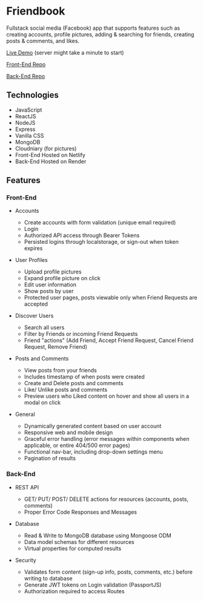 # Friendbook

Fullstack social media (Facebook) app that supports features such as creating accounts, profile pictures, adding & searching for friends, creating posts & comments, and likes.

[Live Demo](https://thefriendbook.netlify.app) (server might take a minute to start)

[Front-End Repo](https://github.com/saidwrick/friendbook)

[Back-End Repo](https://github.com/saidwrick/friendbook-back-end)

## Technologies
- JavaScript
- ReactJS
- NodeJS
- Express
- Vanilla CSS
- MongoDB
- Cloudniary (for pictures)
- Front-End Hosted on Netlify
- Back-End Hosted on Render

## Features
### Front-End

- Accounts
  - Create accounts with form validation (unique email required)
  - Login 
  - Authorized API access through Bearer Tokens
  - Persisted logins through localstorage, or sign-out when token expires

- User Profiles
  - Upload profile pictures
  - Expand profile picture on click
  - Edit user information
  - Show posts by user
  - Protected user pages, posts viewable only when Friend Requests are accepted
  
- Discover Users
  - Search all users
  - Filter by Friends or incoming Friend Requests
  - Friend "actions" (Add Friend, Accept Friend Request, Cancel Friend Request, Remove Friend)

- Posts and Comments
  - View posts from your friends 
  - Includes timestamp of when posts were created
  - Create and Delete posts and comments
  - Like/ Unlike posts and comments
  - Preview users who Liked content on hover and show all users in a modal on click 
  
- General
  - Dynamically generated content based on user account
  - Responsive web and mobile design
  - Graceful error handling (error messages within components when applicable, or entire 404/500 error pages)
  - Functional nav-bar, including drop-down settings menu
  - Pagination of results
  
### Back-End

- REST API
  - GET/ PUT/ POST/ DELETE actions for resources (accounts, posts, comments)
  - Proper Error Code Responses and Messages

- Database
  - Read & Write to MongoDB database using Mongoose ODM
  - Data model schemas for different resources
  - Virtual properties for computed results
 
- Security
  - Validates form content (sign-up info, posts, comments, etc.) before writing to database
  - Generate JWT tokens on Login validation (PassportJS)
  - Authorization required to access Routes
